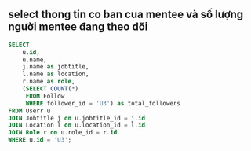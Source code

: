 
## select thong tin co ban cua mentee và số lượng người mentee đang theo dõi
```sql
SELECT 
    u.id,
    u.name,
    j.name as jobtitle,
    l.name as location,
    r.name as role,
    (SELECT COUNT(*) 
     FROM Follow 
     WHERE follower_id = 'U3') as total_followers
FROM Userr u 
JOIN Jobtitle j on u.jobtitle_id = j.id
JOIN Location l on u.location_id = l.id
JOIN Role r on u.role_id = r.id
WHERE u.id = 'U3';
```